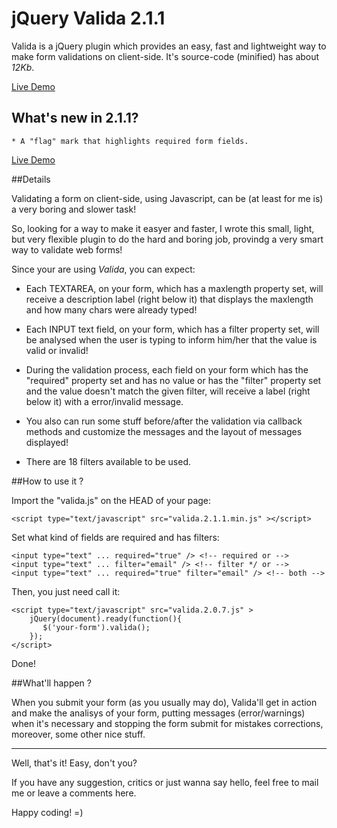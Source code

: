 # jQuery Valida 2.1.1

Valida is a jQuery plugin which provides an easy, fast and lightweight way to make form validations on client-side. 
It's source-code (minified) has about *12Kb*.

[Live Demo](http://awin.com.br/valida)

## What's new in 2.1.1?

    * A "flag" mark that highlights required form fields.

[Live Demo](http://awin.com.br/valida/)

##Details

Validating a form on client-side, using Javascript, can be (at least for me is) a very boring and slower task! 

So, looking for a way to make it easyer and faster, I wrote this small, light, but very flexible plugin to do 
the hard and boring job, provindg a very smart way to validate web forms!

Since your are using *Valida*, you can expect:

- Each TEXTAREA, on your form, which has a maxlength property set, will receive a description label
(right below it) that displays the maxlength and how many chars were already typed!

- Each INPUT text field, on your form, which has a filter property set, will be analysed when the user 
is typing to inform him/her that the value is valid or invalid!

- During the validation process, each field on your form which has the "required" property set and has 
no value or has the "filter" property set and the value doesn't match the given filter, will receive a 
label  (right below it) with a error/invalid message.

- You also can run some stuff before/after the validation via callback methods and customize the messages 
and the layout of messages displayed!

- There are 18 filters available to be used.

##How to use it ?

Import the "valida.js" on the HEAD of your page:

```
<script type="text/javascript" src="valida.2.1.1.min.js" ></script>
```

Set what kind of fields are required and has filters:

```
<input type="text" ... required="true" /> <!-- required or -->
<input type="text" ... filter="email" /> <!-- filter */ or -->
<input type="text" ... required="true" filter="email" /> <!-- both -->
```

Then, you just need call it:

```
<script type="text/javascript" src="valida.2.0.7.js" >
    jQuery(document).ready(function(){
       $('your-form').valida();
    });
</script>
```

Done!

##What'll happen ?

When you submit your form (as you usually may do), Valida'll get in action and make the analisys of your form, putting messages (error/warnings) when it's necessary and stopping the form submit for mistakes corrections, moreover, some other nice stuff.

----

Well, that's it! Easy, don't you?

If you have any suggestion, critics or just wanna say hello, feel free to mail me or leave a comments here.

Happy coding! =)
